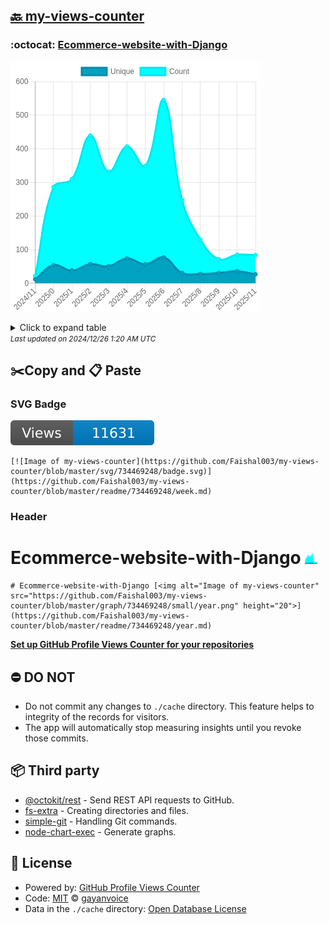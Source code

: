 ## [🔙 my-views-counter](https://github.com/Faishal003/my-views-counter)

### :octocat: [Ecommerce-website-with-Django](https://github.com/Faishal003/Ecommerce-website-with-Django)
![Image of my-views-counter](https://github.com/Faishal003/my-views-counter/blob/master/graph/734469248/large/year.png)

<details>
	<summary>Click to expand table</summary>
	<h2>:calendar: Year Page Views Table</h2>
<table>
	<tr>
		<th>
			Last Updated
		</th>
		<th>
			Unique
		</th>
		<th>
			Count
		</th>
	</tr>
	<tr>
		<td>
			<code>2024/12/1</code>
		</td>
		<td>
			<code>27</code>
		</td>
		<td>
			<code>84</code>
		</td>
	</tr>
	<tr>
		<td>
			<code>2024/11/1</code>
		</td>
		<td>
			<code>36</code>
		</td>
		<td>
			<code>85</code>
		</td>
	</tr>
	<tr>
		<td>
			<code>2024/10/1</code>
		</td>
		<td>
			<code>31</code>
		</td>
		<td>
			<code>72</code>
		</td>
	</tr>
	<tr>
		<td>
			<code>2024/9/1</code>
		</td>
		<td>
			<code>28</code>
		</td>
		<td>
			<code>130</code>
		</td>
	</tr>
	<tr>
		<td>
			<code>2024/8/1</code>
		</td>
		<td>
			<code>31</code>
		</td>
		<td>
			<code>248</code>
		</td>
	</tr>
	<tr>
		<td>
			<code>2024/7/1</code>
		</td>
		<td>
			<code>77</code>
		</td>
		<td>
			<code>545</code>
		</td>
	</tr>
	<tr>
		<td>
			<code>2024/6/1</code>
		</td>
		<td>
			<code>57</code>
		</td>
		<td>
			<code>349</code>
		</td>
	</tr>
	<tr>
		<td>
			<code>2024/5/1</code>
		</td>
		<td>
			<code>74</code>
		</td>
		<td>
			<code>407</code>
		</td>
	</tr>
	<tr>
		<td>
			<code>2024/4/1</code>
		</td>
		<td>
			<code>51</code>
		</td>
		<td>
			<code>332</code>
		</td>
	</tr>
	<tr>
		<td>
			<code>2024/3/1</code>
		</td>
		<td>
			<code>57</code>
		</td>
		<td>
			<code>439</code>
		</td>
	</tr>
	<tr>
		<td>
			<code>2024/2/1</code>
		</td>
		<td>
			<code>38</code>
		</td>
		<td>
			<code>310</code>
		</td>
	</tr>
	<tr>
		<td>
			<code>2024/1/1</code>
		</td>
		<td>
			<code>54</code>
		</td>
		<td>
			<code>286</code>
		</td>
	</tr>
	<tr>
		<td>
			<code>2023/12/1</code>
		</td>
		<td>
			<code>12</code>
		</td>
		<td>
			<code>22</code>
		</td>
	</tr>
</table>

</details>
<small><i>Last updated on 2024/12/26 1:20 AM UTC</i></small>

## ✂️Copy and 📋 Paste
### SVG Badge
[![Image of my-views-counter](https://github.com/Faishal003/my-views-counter/blob/master/svg/734469248/badge.svg)](https://github.com/Faishal003/my-views-counter/blob/master/readme/734469248/week.md)
```readme
[![Image of my-views-counter](https://github.com/Faishal003/my-views-counter/blob/master/svg/734469248/badge.svg)](https://github.com/Faishal003/my-views-counter/blob/master/readme/734469248/week.md)
```
### Header
# Ecommerce-website-with-Django [<img alt="Image of my-views-counter" src="https://github.com/Faishal003/my-views-counter/blob/master/graph/734469248/small/year.png" height="20">](https://github.com/Faishal003/my-views-counter/blob/master/readme/734469248/year.md)
```readme
# Ecommerce-website-with-Django [<img alt="Image of my-views-counter" src="https://github.com/Faishal003/my-views-counter/blob/master/graph/734469248/small/year.png" height="20">](https://github.com/Faishal003/my-views-counter/blob/master/readme/734469248/year.md)
```
[**Set up GitHub Profile Views Counter for your repositories**](https://github.com/gayanvoice/github-profile-views-counter)
## ⛔ DO NOT
- Do not commit any changes to `./cache` directory. This feature helps to integrity of the records for visitors.
- The app will automatically stop measuring insights until you revoke those commits.
## 📦 Third party

- [@octokit/rest](https://www.npmjs.com/package/@octokit/rest) - Send REST API requests to GitHub.
- [fs-extra](https://www.npmjs.com/package/fs-extra) - Creating directories and files.
- [simple-git](https://www.npmjs.com/package/simple-git) - Handling Git commands.
- [node-chart-exec](https://www.npmjs.com/package/node-chart-exec) - Generate graphs.
## 📄 License
- Powered by: [GitHub Profile Views Counter](https://github.com/gayanvoice/github-profile-views-counter)
- Code: [MIT](./LICENSE) © [gayanvoice](https://github.com/gayanvoice/github-profile-views-counter)
- Data in the `./cache` directory: [Open Database License](https://opendatacommons.org/licenses/odbl/1-0/)
